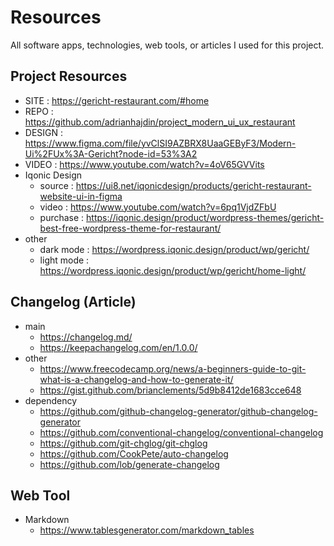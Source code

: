 # Resources

All software apps, technologies, web tools, or articles I used for this project.

## Project Resources

- SITE : https://gericht-restaurant.com/#home
- REPO : https://github.com/adrianhajdin/project_modern_ui_ux_restaurant
- DESIGN : https://www.figma.com/file/yvClSI9AZBRX8UaaGEByF3/Modern-Ui%2FUx%3A-Gericht?node-id=53%3A2
- VIDEO : https://www.youtube.com/watch?v=4oV65GVVits
- Iqonic Design
  - source : https://ui8.net/iqonicdesign/products/gericht-restaurant-website-ui-in-figma
  - video : https://www.youtube.com/watch?v=6pq1VjdZFbU
  - purchase : https://iqonic.design/product/wordpress-themes/gericht-best-free-wordpress-theme-for-restaurant/
- other
  - dark mode : https://wordpress.iqonic.design/product/wp/gericht/
  - light mode : https://wordpress.iqonic.design/product/wp/gericht/home-light/

## Changelog (Article)

- main
  - https://changelog.md/
  - https://keepachangelog.com/en/1.0.0/
- other
  - https://www.freecodecamp.org/news/a-beginners-guide-to-git-what-is-a-changelog-and-how-to-generate-it/
  - https://gist.github.com/brianclements/5d9b8412de1683cce648
- dependency
  - https://github.com/github-changelog-generator/github-changelog-generator
  - https://github.com/conventional-changelog/conventional-changelog
  - https://github.com/git-chglog/git-chglog
  - https://github.com/CookPete/auto-changelog
  - https://github.com/lob/generate-changelog

## Web Tool

- Markdown
  - https://www.tablesgenerator.com/markdown_tables

